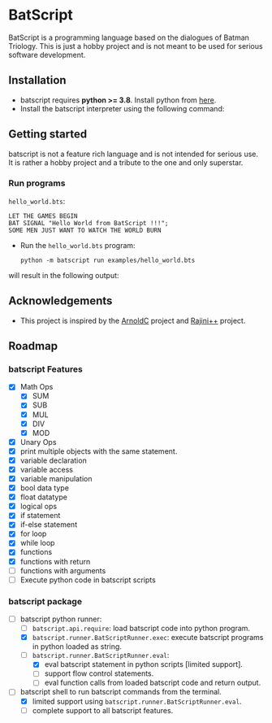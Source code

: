 # BatScript

<!-- ![banner_thin](https://user-images.githubusercontent.com/6749212/168450764-5ae486d8-8299-4425-b51d-cf3b9538efb2.png)



[![GitHub Workflow Status](https://img.shields.io/github/workflow/status/aadhithya/batscript/Test%20and%20Release?logo=Github%20Actions&logoColor=%23fff&style=flat-square)](https://github.com/aadhithya/batscript/actions/workflows/release.yml)
[![GitHub issues](https://img.shields.io/github/issues/aadhithya/batscript?style=flat-square)](https://github.com/aadhithya/batscript/issues)
[![GitHub release (latest SemVer)](https://img.shields.io/github/v/release/aadhithya/batscript?logo=semantic%20release&style=flat-square)](https://pypi.org/project/batscript/)
![GitHub Release Date](https://img.shields.io/github/release-date/aadhithya/batscript?logo=semantic%20release&style=flat-square)
![PyPI - Python Version](https://img.shields.io/pypi/pyversions/batscript?logo=PyPI&logoColor=%23eaeaea&style=flat-square)
![PyPI - License](https://img.shields.io/pypi/l/batscript?style=flat-square)
![GitHub commits since latest release (by SemVer)](https://img.shields.io/github/commits-since/aadhithya/batscript/latest/master?style=flat-square)


[![Twitter Follow](https://img.shields.io/twitter/follow/asankar96?style=social)](https://twitter.com/asankar96)
[![GitHub followers](https://img.shields.io/github/followers/aadhithya?style=social)](https://github.com/aadhithya) -->


BatScript is a programming language based on the dialogues of Batman Triology. This is just a hobby project and is not meant to be used for serious software development.

## Installation
- batscript requires **python >= 3.8**. Install python from [here](https://www.python.org/downloads/).
- Install the batscript interpreter using the following command:
  <!-- `pip install batscript`- test installation: `batscript version` -->

## Getting started

batscript is not a feature rich language and is not intended for serious use. It is rather a hobby project and a tribute to the one and only superstar.

### Run programs
`hello_world.bts`:
```
LET THE GAMES BEGIN
BAT SIGNAL "Hello World from BatScript !!!";
SOME MEN JUST WANT TO WATCH THE WORLD BURN
```
- Run the `hello_world.bts` program:

  `python -m batscript run examples/hello_world.bts`

will result in the following output:

<!-- ![hello world output](./imgs/hello-out.png) -->

## Acknowledgements
<!-- - A lot of learnings from [DIVSPL](https://github.com/di/divspl) and its accompanying [pycon talk](https://www.youtube.com/watch?v=ApgUrtCrmV8).
- A lot of learnings from [this pycon talk](https://www.youtube.com/watch?v=LCslqgM48D4&t=1388s) by [Alex Gaynor](alex).
- Workflows setup based on [poetry_pypi_template](https://github.com/a-parida12/poetry_pypi_template). -->
- This project is inspired by the [ArnoldC](https://github.com/lhartikk/ArnoldC) project and [Rajini++](https://github.com/aadhithya/rajiniPP.git) project.

## Roadmap
### batscript Features
- [x] Math Ops
  - [x] SUM
  - [x] SUB
  - [x] MUL
  - [x] DIV
  - [x] MOD
- [x] Unary Ops
- [x] print multiple objects with the same statement.
- [x] variable declaration
- [x] variable access
- [x] variable manipulation
- [x] bool data type
- [x] float datatype
- [x] logical ops
- [x] if statement
- [x] if-else statement
- [x] for loop
- [x] while loop
- [x] functions
- [x] functions with return
- [ ] functions with arguments
- [ ] Execute python code in batscript scripts
### batscript package
- [ ] batscript python runner:
  - [ ] `batscript.api.require`: load batscript code into python program.
  - [x] `batscript.runner.BatScriptRunner.exec`: execute batscript programs in python loaded as string.
  - [ ] `batscript.runner.BatScriptRunner.eval`:
    - [x] eval batscript statement in python scripts [limited support].
    - [ ] support flow control statements.
    - [ ] eval function calls from loaded batscript code and return output.
- [ ] batscript shell to run batscript commands from the terminal.
  - [x] limited support using `batscript.runner.BatScriptRunner.eval`.
  - [ ] complete support to all batscript features.

<!-- ### General
- [x] Add tests.
- [x] semantic releases. -->
